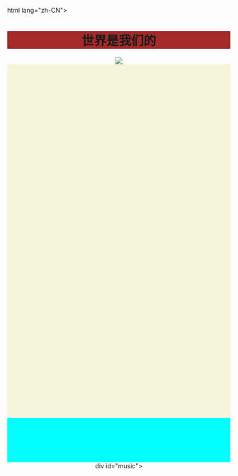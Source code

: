 html lang="zh-CN">
  <head>
    <script src="js/jquery-1.11.3.min.js"></script>
    <meta charset="utf-8">
    <meta name="viewport" content="width=device-width, initial-scale=1" />
    <title>My World</title>
    <style>  
      body {
        margin: 0;
      }
    </style>
  </head>
  <body><center>
    <h1 style="background-color:brown ">世界是我们的
    </h1>
    <img src="C:\Users\HUAWEI\Pictures\Camera Roll\wallhaven-qzdqvr.jpg" width="auto" height="auto"
     ait="服了" width='400px' heiht="400px">
    <div>
   <div style="background-color:#F5F5DC;height:800px">
   </div>
   <div style="background-color:#00FFFF;height:100px"></div>
   div id="music">
  <audio id="myAudio" autoplay="autoplay">
    <source src="music/陈奕迅-富士山下.mp3" type="audio/mpeg">
    Your browser does not support the audio element.
  </audio>
  <audio src="music/陈奕迅-富士山下.mp3" controls="controls" autoplay hidden="true" style="display:none;"/>
</div>
  </body><center>
    
<script>
  $(document).ready(function() {  
    $(".xwcms").removeClass("animation");
    $(".xwcms").on("click", function() {
      $(".xwcms").addClass("animation");
      $(this).toggleClass("pause");
      var audio = $("#music audio")[0];
      if (audio.paused) {
        $(".xwcms").addClass("animation");
        audio.play();
      } else {
        $(".xwcms").removeClass("animation");
        audio.pause();
      }
      audio.addEventListener('ended', function () {  
        $(".xwcms").removeClass("animation");
      }, false);
    });
  });
</script>
</html>
